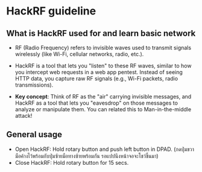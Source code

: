 <h1>HackRF guideline</h1>


What is HackRF used for and learn basic network
---

- RF (Radio Frequency) refers to invisible waves used to transmit signals wirelessly (like Wi-Fi, cellular networks, radio, etc.).

- HackRF is a tool that lets you "listen" to these RF waves, similar to how you intercept web requests in a web app pentest. Instead of seeing HTTP data, you capture raw RF signals (e.g., Wi-Fi packets, radio transmissions).

- **Key concept**: Think of RF as the "air" carrying invisible messages, and HackRF as a tool that lets you "eavesdrop" on those messages to analyze or manipulate them. You can related this to Man-in-the-middle attack!



General usage
---

- Open HackRF: Hold rotary button and push left button in DPAD. (กดปุ่มขวามือค้างไว้พร้อมกับปุ่มซ้ายมือทางซ้ายพร้อมกัน รอแปปนึงหน้าจอจะโชว์ขึ้นมา) 
- Close HackRF: Hold rotary button for 15 secs.

